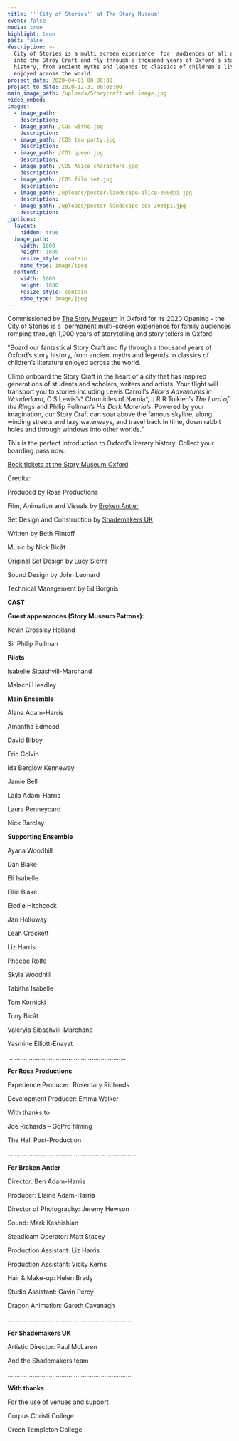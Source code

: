 ```yaml
---
title: '''City of Stories'' at The Story Museum'
event: false
media: true
highlight: true
past: false
description: >-
  City of Stories is a multi screen experience  for  audiences of all ages. Step
  into the Stroy Craft and fly through a thousand years of Oxford’s story
  history, from ancient myths and legends to classics of children’s literature
  enjoyed across the world.
project_date: 2020-04-01 00:00:00
project_to_date: 2020-12-31 00:00:00
main_image_path: /uploads/Storycraft web image.jpg
video_embed:
images:
  - image_path:
    description:
  - image_path: /COS withc.jpg
    description:
  - image_path: /COS tea party.jpg
    description:
  - image_path: /COS queen.jpg
    description:
  - image_path: /COS Alice characters.jpg
    description:
  - image_path: /COS film set.jpg
    description:
  - image_path: /uploads/poster-landscape-alice-300dpi.jpg
    description:
  - image_path: /uploads/poster-landscape-cos-300dpi.jpg
    description:
_options:
  layout:
    hidden: true
  image_path:
    width: 1600
    height: 1600
    resize_style: contain
    mime_type: image/jpeg
  content:
    width: 1600
    height: 1600
    resize_style: contain
    mime_type: image/jpeg
---
```


Commissioned by [The Story Museum](https://www.storymuseum.org.uk/)&nbsp;in Oxford for its 2020 Opening - the City of Stories is a&nbsp; permanent multi-screen experience for family audiences romping through 1,000 years of storytelling and story tellers in Oxford.

"Board our fantastical Story Craft and fly through a thousand years of Oxford’s story history, from ancient myths and legends to classics of children’s literature enjoyed across the world.

Climb onboard the Story Craft in the heart of a city that has inspired generations of students and scholars, writers and artists. Your flight will transport you to stories including Lewis Carroll’s&nbsp;*Alice’s Adventures in Wonderland*, C S Lewis’s*&nbsp;Chronicles of Narnia*, J R R Tolkien’s&nbsp;*The Lord of the Rings*&nbsp;and Philip Pullman’s&nbsp;*His Dark Materials*. Powered by your imagination, our Story Craft can soar above the famous skyline, along winding streets and lazy waterways, and travel back in time, down rabbit holes and through windows into other worlds."

This is the perfect introduction to Oxford’s literary history. Collect your boarding pass now.

[Book tickets at the Story Museum Oxford](https://www.storymuseum.org.uk/explore/city-of-stories)

Credits:

Produced by Rosa Productions&nbsp;

Film, Animation and Visuals by [Broken Antler](brokenantler.co.uk)

Set Design and Construction by [Shademakers UK](https://www.shademakersuk.org/)

Written by Beth Flintoff

Music by Nick Bic&acirc;t

Original Set Design by Lucy Sierra

Sound Design by John Leonard

Technical Management by Ed Borgnis

**CAST**

**Guest appearances (Story Museum Patrons):**

Kevin Crossley Holland

Sir Philip Pullman

**Pilots**

Isabelle Sibashvili-Marchand

Malachi Headley

**Main Ensemble**

Alana Adam-Harris

Amantha Edmead

David Bibby

Eric Colvin

Ida Berglow Kenneway

Jamie Bell

Laila Adam-Harris

Laura Penneycard

Nick Barclay

**Supporting Ensemble**

Ayana Woodhill

Dan Blake

Eli Isabelle

Ellie Blake&nbsp;

Elodie Hitchcock

Jan Holloway

Leah Crockett

Liz Harris

Phoebe Rolfe

Skyla Woodhill

Tabitha Isabelle

Tom Kornicki

Tony Bic&acirc;t

Valeryia Sibashvili-Marchand

Yasmine Elliott-Enayat

&nbsp;………………………………………………………..

**For Rosa Productions**

Experience Producer: Rosemary Richards

Development Producer: Emma Walker

With thanks to

Joe Richards – GoPro filming

The Hall Post-Production

………………………………………………………………

**For Broken Antler**

Director: Ben Adam-Harris

Producer: Elaine Adam-Harris

Director of Photography: Jeremy Hewson

Sound: Mark Keshishian

Steadicam Operator: Matt Stacey

Production Assistant: Liz Harris

Production Assistant: Vicky Kerns

Hair & Make-up: Helen Brady

Studio Assistant: Gavin Percy

Dragon Animation: Gareth Cavanagh

…………………………………………………………….

**For Shademakers UK**

Artistic Director: Paul McLaren

And the Shademakers team

…………………………………………………………….

**With thanks**

For the use of venues and support

Corpus Christi College

Green Templeton College

&nbsp;
